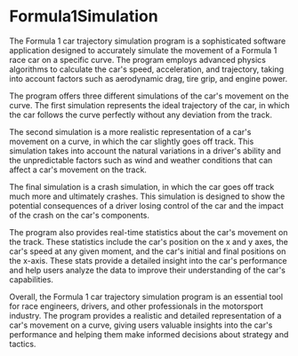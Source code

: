 # Formula1Simulation
The Formula 1 car trajectory simulation program is a sophisticated software application designed to accurately simulate the movement of a Formula 1 race car on a specific curve. The program employs advanced physics algorithms to calculate the car's speed, acceleration, and trajectory, taking into account factors such as aerodynamic drag, tire grip, and engine power.

The program offers three different simulations of the car's movement on the curve. The first simulation represents the ideal trajectory of the car, in which the car follows the curve perfectly without any deviation from the track.

The second simulation is a more realistic representation of a car's movement on a curve, in which the car slightly goes off track. This simulation takes into account the natural variations in a driver's ability and the unpredictable factors such as wind and weather conditions that can affect a car's movement on the track.

The final simulation is a crash simulation, in which the car goes off track much more and ultimately crashes. This simulation is designed to show the potential consequences of a driver losing control of the car and the impact of the crash on the car's components.

The program also provides real-time statistics about the car's movement on the track. These statistics include the car's position on the x and y axes, the car's speed at any given moment, and the car's initial and final positions on the x-axis. These stats provide a detailed insight into the car's performance and help users analyze the data to improve their understanding of the car's capabilities.

Overall, the Formula 1 car trajectory simulation program is an essential tool for race engineers, drivers, and other professionals in the motorsport industry. The program provides a realistic and detailed representation of a car's movement on a curve, giving users valuable insights into the car's performance and helping them make informed decisions about strategy and tactics.